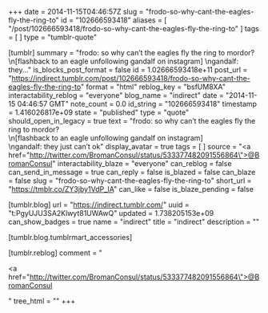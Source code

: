 +++
date = 2014-11-15T04:46:57Z
slug = "frodo-so-why-cant-the-eagles-fly-the-ring-to"
id = "102666593418"
aliases = [ "/post/102666593418/frodo-so-why-cant-the-eagles-fly-the-ring-to" ]
tags = [ ]
type = "tumblr-quote"

[tumblr]
summary = "frodo: so why can’t the eagles fly the ring to mordor? \n[flashback to an eagle unfollowing gandalf on instagram] \ngandalf: they..."
is_blocks_post_format = false
id = 1.02666593418e+11
post_url = "https://indirect.tumblr.com/post/102666593418/frodo-so-why-cant-the-eagles-fly-the-ring-to"
format = "html"
reblog_key = "bsfUM8XA"
interactability_reblog = "everyone"
blog_name = "indirect"
date = "2014-11-15 04:46:57 GMT"
note_count = 0.0
id_string = "102666593418"
timestamp = 1.416026817e+09
state = "published"
type = "quote"
should_open_in_legacy = true
text = "frodo: so why can&rsquo;t the eagles fly the ring to mordor?<br/>\n[flashback to an eagle unfollowing gandalf on instagram]<br/>\ngandalf: they just can&rsquo;t ok"
display_avatar = true
tags = [ ]
source = "<a href=\"http://twitter.com/BromanConsul/status/533377482091556864\">@BromanConsul</a>"
interactability_blaze = "everyone"
can_reblog = false
can_send_in_message = true
can_reply = false
is_blazed = false
can_blaze = false
slug = "frodo-so-why-cant-the-eagles-fly-the-ring-to"
short_url = "https://tmblr.co/ZY3jby1VdP_IA"
can_like = false
is_blaze_pending = false

[tumblr.blog]
url = "https://indirect.tumblr.com/"
uuid = "t:PgyUJU3SA2Klwyt81UWAwQ"
updated = 1.738205153e+09
can_show_badges = true
name = "indirect"
title = "indirect"
description = ""

[tumblr.blog.tumblrmart_accessories]

[tumblr.reblog]
comment = "<p><a href=\"http://twitter.com/BromanConsul/status/533377482091556864\">@BromanConsul</a></p>"
tree_html = ""
+++
